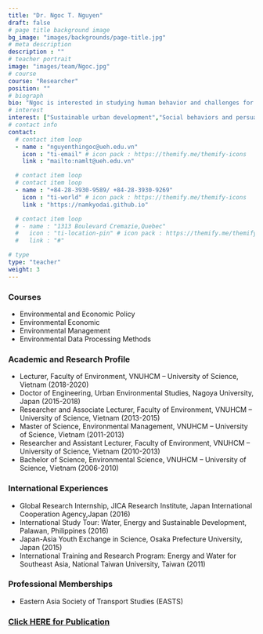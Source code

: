 ```yaml
---
title: "Dr. Ngoc T. Nguyen"
draft: false
# page title background image
bg_image: "images/backgrounds/page-title.jpg"
# meta description
description : ""
# teacher portrait
image: "images/team/Ngoc.jpg"
# course
course: "Researcher"
position: ""
# biograph
bio: "Ngoc is interested in studying human behavior and challenges for sustainable development with a focus on urban studies. Currently, she is doing research on travel behavior and environmental education."
# interest
interest: ["Sustainable urban development","Social behaviors and persuasion for behavior change","Economical and social factors that cause environmental problems", "Environmental education", "Applied data science to environmental policy evaluation"]
# contact info
contact:
  # contact item loop
  - name : "nguyenthingoc@ueh.edu.vn"
    icon : "ti-email" # icon pack : https://themify.me/themify-icons
    link : "mailto:namlt@ueh.edu.vn"

  # contact item loop
  # contact item loop
  - name : "+84-28-3930-9589/ +84-28-3930-9269"
    icon : "ti-world" # icon pack : https://themify.me/themify-icons
    link : "https://namkyodai.github.io"

  # contact item loop
  # - name : "1313 Boulevard Cremazie,Quebec"
  #   icon : "ti-location-pin" # icon pack : https://themify.me/themify-icons
  #   link : "#"

# type
type: "teacher"
weight: 3
---
```



### Courses
* Environmental and Economic Policy
* Environmental Economic
* Environmental Management 
* Environmental Data Processing Methods


### Academic and Research Profile
* Lecturer, Faculty of Environment,  VNUHCM – University of Science, Vietnam (2018-2020)
* Doctor of Engineering, Urban Environmental Studies, Nagoya University, Japan (2015-2018)
* Researcher and Associate Lecturer, Faculty of Environment,  VNUHCM – University of Science, Vietnam (2013-2015)
* Master of Science, Environmental Management, VNUHCM – University of Science, Vietnam (2011-2013)
* Researcher and Assistant Lecturer, Faculty of Environment,  VNUHCM – University of Science, Vietnam (2010-2013)
* Bachelor of Science, Environmental Science, VNUHCM – University of Science, Vietnam (2006-2010)

### International Experiences
* Global Research Internship, JICA Research Institute, Japan International Cooperation Agency,Japan (2016)
* International Study Tour: Water, Energy and Sustainable Development, Palawan, Philippines (2016)
* Japan-Asia Youth Exchange in Science, Osaka Prefecture University, Japan (2015)
* International Training and Research Program: Energy and Water for Southeast Asia, National Taiwan University, Taiwan (2011)


### Professional Memberships 
* Eastern Asia Society of Transport Studies (EASTS)


### [Click HERE for Publication](https://scholar.google.com/citations?user=ssVKhcMAAAAJ&hl=vi)
